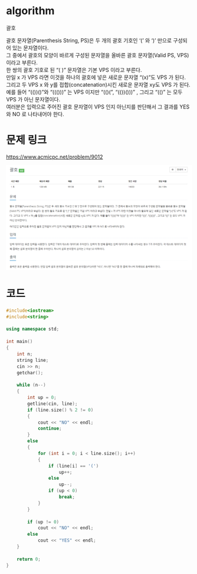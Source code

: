 ﻿# algorithm 
괄호
  
괄호 문자열(Parenthesis String, PS)은 두 개의 괄호 기호인 ‘(’ 와 ‘)’ 만으로 구성되어 있는 문자열이다.  
 그 중에서 괄호의 모양이 바르게 구성된 문자열을 올바른 괄호 문자열(Valid PS, VPS)이라고 부른다.   
한 쌍의 괄호 기호로 된 “( )” 문자열은 기본 VPS 이라고 부른다.   
만일 x 가 VPS 라면 이것을 하나의 괄호에 넣은 새로운 문자열 “(x)”도 VPS 가 된다.   
그리고 두 VPS x 와 y를 접합(concatenation)시킨 새로운 문자열 xy도 VPS 가 된다.   
예를 들어 “(())()”와 “((()))” 는 VPS 이지만 “(()(”, “(())()))” , 그리고 “(()” 는 모두 VPS 가 아닌 문자열이다.   
여러분은 입력으로 주어진 괄호 문자열이 VPS 인지 아닌지를 판단해서 그 결과를 YES 와 NO 로 나타내어야 한다.   

# 문제 링크    
https://www.acmicpc.net/problem/9012  


![title](https://github.com/jungmin3834/algorithm/blob/master/image/9012.png)

# 코드

```cpp
#include<iostream>
#include<string>

using namespace std;

int main()
{
	int n;
	string line;
	cin >> n;
	getchar();

	while (n--)
	{
		int up = 0;
		getline(cin, line);
		if (line.size() % 2 != 0)
		{
			cout << "NO" << endl;
			continue;
		}
		else
		{
			for (int i = 0; i < line.size(); i++)
			{
				if (line[i] == '(')
					up++;
				else
					up--;
				if (up < 0)
					break;
			}
		}

		if (up != 0)
			cout << "NO" << endl;
		else
			cout << "YES" << endl;
	}

	return 0;
}
```

